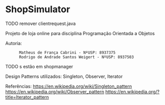 # ShopSimulator

TODO remover clientrequest.java

Projeto de loja online para disciplina Programação Orientada a Objetos

Autoria:

          Matheus de França Cabrini - NºUSP: 8937375
          Rodrigo de Andrade Santos Weigert - NºUSP: 8937503

TODO s estão em shopmanager

Design Patterns utilizados: Singleton, Observer, Iterator

Referências: 
https://en.wikipedia.org/wiki/Singleton_pattern
https://en.wikipedia.org/wiki/Observer_pattern
https://en.wikipedia.org/?title=Iterator_pattern
